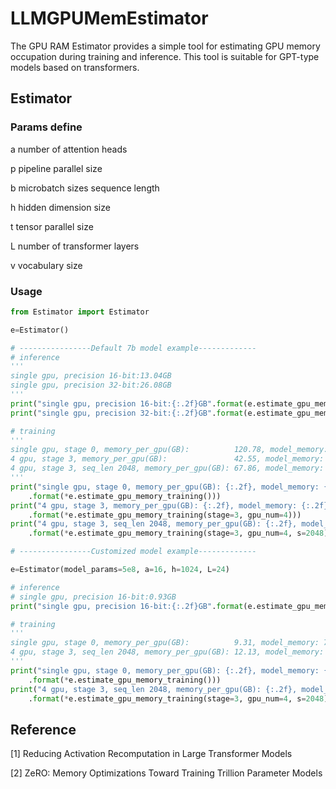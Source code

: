 # LLMGPUMemEstimator
The GPU RAM Estimator provides a simple tool for estimating GPU memory occupation during training and inference. This tool is suitable for GPT-type models based on transformers.
## Estimator
### Params define
a number of attention heads 

p pipeline parallel size 

b microbatch sizes sequence length 

h hidden dimension size

t tensor parallel size 

L number of transformer layers 

v vocabulary size
### Usage
```python
from Estimator import Estimator

e=Estimator()

# ----------------Default 7b model example-------------
# inference
'''
single gpu, precision 16-bit:13.04GB
single gpu, precision 32-bit:26.08GB
'''
print("single gpu, precision 16-bit:{:.2f}GB".format(e.estimate_gpu_memory_inference(precision=2)))
print("single gpu, precision 32-bit:{:.2f}GB".format(e.estimate_gpu_memory_inference(precision=4)))

# training
'''
single gpu, stage 0, memory_per_gpu(GB):          120.78, model_memory: 104.31, activation_memory: 3.44, buffer_memory: 13.04
4 gpu, stage 3, memory_per_gpu(GB):               42.55, model_memory: 26.08, activation_memory: 3.44, buffer_memory: 13.04
4 gpu, stage 3, seq_len 2048, memory_per_gpu(GB): 67.86, model_memory: 26.08, activation_memory: 28.74, buffer_memory: 13.04
'''
print("single gpu, stage 0, memory_per_gpu(GB): {:.2f}, model_memory: {:.2f}, activation_memory: {:.2f}, buffer_memory: {:.2f}" \
    .format(*e.estimate_gpu_memory_training()))
print("4 gpu, stage 3, memory_per_gpu(GB): {:.2f}, model_memory: {:.2f}, activation_memory: {:.2f}, buffer_memory: {:.2f}" \
    .format(*e.estimate_gpu_memory_training(stage=3, gpu_num=4)))
print("4 gpu, stage 3, seq_len 2048, memory_per_gpu(GB): {:.2f}, model_memory: {:.2f}, activation_memory: {:.2f}, buffer_memory: {:.2f}" \
    .format(*e.estimate_gpu_memory_training(stage=3, gpu_num=4, s=2048)))

# ----------------Customized model example-------------

e=Estimator(model_params=5e8, a=16, h=1024, L=24)

# inference
# single gpu, precision 16-bit:0.93GB
print("single gpu, precision 16-bit:{:.2f}GB".format(e.estimate_gpu_memory_inference(precision=2)))

# training
'''
single gpu, stage 0, memory_per_gpu(GB):          9.31, model_memory: 7.45, activation_memory: 0.93, buffer_memory: 0.93
4 gpu, stage 3, seq_len 2048, memory_per_gpu(GB): 12.13, model_memory: 1.86, activation_memory: 9.34, buffer_memory: 0.93
'''
print("single gpu, stage 0, memory_per_gpu(GB): {:.2f}, model_memory: {:.2f}, activation_memory: {:.2f}, buffer_memory: {:.2f}" \
    .format(*e.estimate_gpu_memory_training()))
print("4 gpu, stage 3, seq_len 2048, memory_per_gpu(GB): {:.2f}, model_memory: {:.2f}, activation_memory: {:.2f}, buffer_memory: {:.2f}" \
    .format(*e.estimate_gpu_memory_training(stage=3, gpu_num=4, s=2048)))
```

## Reference
[1] Reducing Activation Recomputation in Large Transformer Models

[2] ZeRO: Memory Optimizations Toward Training Trillion Parameter Models
